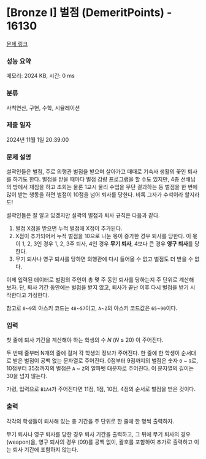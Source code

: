 # [Bronze I] 벌점 (DemeritPoints) - 16130 

[문제 링크](https://www.acmicpc.net/problem/16130) 

### 성능 요약

메모리: 2024 KB, 시간: 0 ms

### 분류

사칙연산, 구현, 수학, 시뮬레이션

### 제출 일자

2024년 11월 1일 20:39:00

### 문제 설명

<p>설곽인들은 벌점, 주로 의행관 벌점을 받으며 살아가고 때때로 기숙사 생활의 꽃인 퇴사를 하기도 한다. 벌점을 받을 때마다 벌점 감량 프로그램을 할 수도 있지만, 4층 선배님의 방에서 재침을 하고 조회는 물론 1교시 물리 수업을 무단 결과하는 등 벌점을 한 번에 많이 받는 행동을 하면 벌점이 10점을 넘어 퇴사를 당한다. 비록 그자가 수석이라 할지라도!</p>

<p>설곽인들은 잘 알고 있겠지만 설곽의 벌점과 퇴사 규칙은 다음과 같다.</p>

<ol>
	<li>벌점 X점을 받으면 누적 벌점에 X점이 추가된다.</li>
	<li>X점이 추가되어서 누적 벌점을 10으로 나눈 몫이 증가한 경우 퇴사를 당한다. 이 몫이 1, 2, 3인 경우 1, 2, 3주 퇴사, 4인 경우 <strong>무기 퇴사</strong>, 4보다 큰 경우 <strong>영구 퇴사</strong>를 당한다.</li>
	<li>무기 퇴사나 영구 퇴사를 당하면 의행관에 다시 들어올 수 없고 벌점도 더 받을 수 없다.</li>
</ol>

<p>이제 입력된 데이터로 벌점의 주인이 총 몇 주 동안 퇴사를 당하는지 주 단위로 계산해 보자. 단, 퇴사 기간 동안에는 벌점을 받지 않고, 퇴사가 끝난 이후 다시 벌점을 받기 시작한다고 가정한다.</p>

<p>참고로 <code>0</code>~<code>9</code>의 아스키 코드는 <code>48</code>~<code>57</code>이고, <code>A</code>~<code>Z</code>의 아스키 코드값은 <code>65</code>~<code>90</code>이다.</p>

### 입력 

 <p>첫 줄에 퇴사 기간을 계산해야 하는 학생의 수 <em>N</em> (<em>N</em> ≤ 20) 이 주어진다.</p>

<p>두 번째 줄부터 N개의 줄에 걸쳐 각 학생의 정보가 주어진다. 한 줄에 한 학생이 순서대로 받은 벌점이 공백 없는 문자열로 주어진다. 0점부터 9점까지의 벌점은 숫자 <code>0</code> ~ <code>9</code>로, 10점부터 35점까지의 벌점은 <code>A</code> ~ <code>Z</code>의 알파벳 대문자로 주어진다. 이 문자열의 길이는 30을 넘지 않는다.</p>

<p>가령, 입력으로 <code>B1A4</code>가 주어진다면 11점, 1점, 10점, 4점의 순서로 벌점을 받은 것이다.</p>

### 출력 

 <p>각각의 학생들이 퇴사해 있는 총 기간을 주 단위로 한 줄에 한 명씩 출력하자.</p>

<p>무기 퇴사나 영구 퇴사를 당한 경우 퇴사 기간을 출력하고, 그 뒤에 무기 퇴사의 경우 (weapon)을, 영구 퇴사의 경우 (09)를 공백 없이, 괄호를 포함하여 추가로 출력하고 이는 퇴사 기간에 포함하지 않는다.</p>

